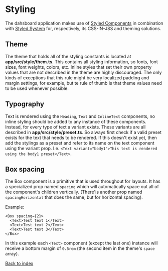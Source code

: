 # Styling

The dahsboard application makes use of [Styled Components](https://styled-components.com) in combination
with [Styled System](https://styled-system.com) for, respectively, its CSS-IN-JSS and theming solutions.

## Theme

The theme that holds all of the styling constants is located at **app/src/style/them.ts**. This contains
all styling information, so fonts, font sizes, font weights, colors, etc.
Inline styles that set their own property values that are not described in the theme are highly discouraged.
The only kinds of exceptions that this rule might be very localized padding and margin settings, for example,
but te rule of thumb is that theme values need to be used whenever possible.

## Typography

Text is rendered using the `Heading`, `Text` and `InlineText` components, no inline styling should be added
to any instance of these components.
Instead, for every type of text a variant exists.
These variants are all described in **app/src/style/preset.ts**. So always first check if a valid preset exists
for the text that needs to be rendered. If this doesn't exist yet, then add the stylings as a preset and refer
to its name on the text component using the variant prop. I.e. `<Text variant="body1">This text is rendered using the body1 preset</Text>`.

## Box spacing

The Box component is a primitive that is used throughout for layouts. It has a specialized prop named `spacing`
which will automatically space out all of the component's children vertically. (There'is another prop named
`spacingHorizontal` that does the same, but for horizontal spacing).

Example:

```tsx
<Box spacing={2}>
  <Text>Test text 1</Text>
  <Text>Test text 2</Text>
  <Text>Test text 3</Text>
</Box>
```

In this example each `<Text>` component (except the last one) instance will receive a bottom margin of `0.5rem`
(the second item in the theme's `space` array).

[Back to index](index.md)
